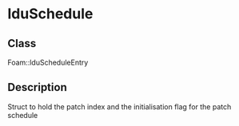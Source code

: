 # lduSchedule 
## Class
Foam::lduScheduleEntry

## Description
Struct to hold the patch index and the initialisation flag for
the patch schedule

